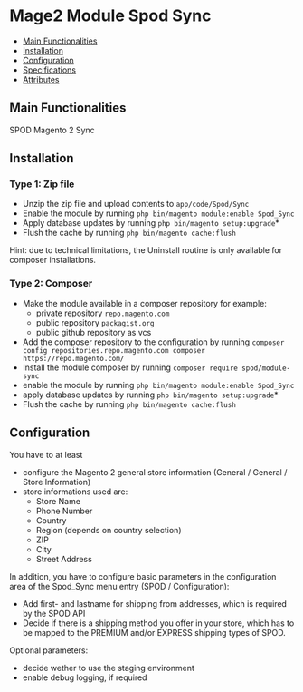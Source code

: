 # Mage2 Module Spod Sync

 - [Main Functionalities](#markdown-header-main-functionalities)
 - [Installation](#markdown-header-installation)
 - [Configuration](#markdown-header-configuration)
 - [Specifications](#markdown-header-specifications)
 - [Attributes](#markdown-header-attributes)


## Main Functionalities
SPOD Magento 2 Sync

## Installation

### Type 1: Zip file

 - Unzip the zip file and upload contents to `app/code/Spod/Sync`
 - Enable the module by running `php bin/magento module:enable Spod_Sync`
 - Apply database updates by running `php bin/magento setup:upgrade`\*
 - Flush the cache by running `php bin/magento cache:flush`

Hint: due to technical limitations, the Uninstall routine is only available for composer installations.

### Type 2: Composer

 - Make the module available in a composer repository for example:
    - private repository `repo.magento.com`
    - public repository `packagist.org`
    - public github repository as vcs
 - Add the composer repository to the configuration by running `composer config repositories.repo.magento.com composer https://repo.magento.com/`
 - Install the module composer by running `composer require spod/module-sync`
 - enable the module by running `php bin/magento module:enable Spod_Sync`
 - apply database updates by running `php bin/magento setup:upgrade`\*
 - Flush the cache by running `php bin/magento cache:flush`


## Configuration

You have to at least
* configure the Magento 2 general store information (General / General / Store Information)
* store informations used are:
  * Store Name
  * Phone Number
  * Country
  * Region (depends on country selection)
  * ZIP
  * City
  * Street Address

In addition, you have to configure basic parameters in the configuration area of the
Spod_Sync menu entry (SPOD / Configuration):

* Add first- and lastname for shipping from addresses, which is required by the SPOD API
* Decide if there is a shipping method you offer in your store, which has to be mapped to the PREMIUM and/or EXPRESS shipping types of SPOD.

Optional parameters:
* decide wether to use the staging environment
* enable debug logging, if required






